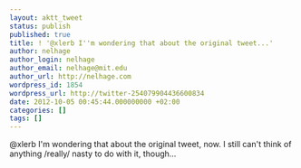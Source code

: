 ```yaml
---
layout: aktt_tweet
status: publish
published: true
title: ! '@xlerb I''m wondering that about the original tweet...'
author: nelhage
author_login: nelhage
author_email: nelhage@mit.edu
author_url: http://nelhage.com
wordpress_id: 1854
wordpress_url: http://twitter-254079904436600834
date: 2012-10-05 00:45:44.000000000 +02:00
categories: []
tags: []
---
```

@xlerb I'm wondering that about the original tweet, now. I still can't think of anything &#47;really&#47; nasty to do with it, though...
